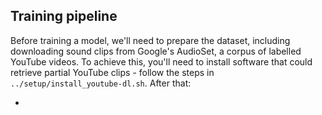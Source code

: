 ## Training pipeline

Before training a model, we'll need to prepare the dataset, including downloading sound clips from Google's AudioSet, a corpus of labelled YouTube videos. 
To achieve this, you'll need to install software that could retrieve partial YouTube clips - follow the steps in `../setup/install_youtube-dl.sh`. After that:

*

